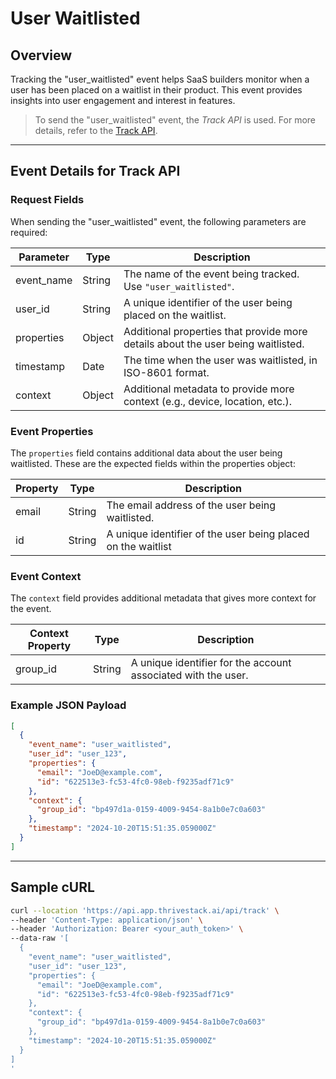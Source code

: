 # User Waitlisted

## Overview

Tracking the "user_waitlisted" event helps SaaS builders monitor when a user has been placed on a waitlist in their product. This event provides insights into user engagement and interest in features.

<!-- ![](/img/docs/events/user_waitlisted.png) -->

> To send the "user_waitlisted" event, the _Track API_ is used. For more details, refer to the [Track API](/getting-started/analyze/instrumentation/events/event-tracking).

<hr/>

## Event Details for Track API

### Request Fields

When sending the "user_waitlisted" event, the following parameters are required:

| Parameter   | Type   | Description                                                                                     |
|-------------|--------|-------------------------------------------------------------------------------------------------|
| event_name  | String | The name of the event being tracked. Use `"user_waitlisted"`.                                   |
| user_id     | String | A unique identifier of the user being placed on the waitlist.                                   |
| properties  | Object | Additional properties that provide more details about the user being waitlisted.                  |
| timestamp   | Date   | The time when the user was waitlisted, in ISO-8601 format.                                      |
| context     | Object | Additional metadata to provide more context (e.g., device, location, etc.).                     |

### Event Properties

The `properties` field contains additional data about the user being waitlisted. These are the expected fields within the properties object:

| Property          | Type   | Description                                                |
|-------------------|--------|------------------------------------------------------------|
| email             | String | The email address of the user being waitlisted.            |
| id                | String | A unique identifier of the user being placed on the waitlist               |

### Event Context

The `context` field provides additional metadata that gives more context for the event.

| Context Property   | Type   | Description                                                               |
|--------------------|--------|---------------------------------------------------------------------------|
| group_id           | String | A unique identifier for the account associated with the user.             |

### Example JSON Payload
```json
[
  {
    "event_name": "user_waitlisted",
    "user_id": "user_123",
    "properties": {
      "email": "JoeD@example.com",
      "id": "622513e3-fc53-4fc0-98eb-f9235adf71c9"
    },
    "context": {
      "group_id": "bp497d1a-0159-4009-9454-8a1b0e7c0a603"
    },
    "timestamp": "2024-10-20T15:51:35.059000Z"
  }
]
```
<hr/>

##  Sample cURL

```bash
curl --location 'https://api.app.thrivestack.ai/api/track' \
--header 'Content-Type: application/json' \
--header 'Authorization: Bearer <your_auth_token>' \
--data-raw '[
  {
    "event_name": "user_waitlisted",
    "user_id": "user_123",
    "properties": {
      "email": "JoeD@example.com",
      "id": "622513e3-fc53-4fc0-98eb-f9235adf71c9"
    },
    "context": {
      "group_id": "bp497d1a-0159-4009-9454-8a1b0e7c0a603"
    },
    "timestamp": "2024-10-20T15:51:35.059000Z"
  }
]
'
```